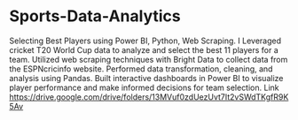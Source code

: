 # Sports-Data-Analytics
Selecting Best Players using Power BI, Python, Web Scraping.
I Leveraged cricket T20 World Cup data to analyze and select the best 11 players for a team. Utilized web scraping techniques with Bright Data to collect data from
the ESPNcricinfo website.  Performed data transformation, cleaning, and analysis using Pandas. Built interactive dashboards in Power BI to visualize player performance and make informed decisions for team selection.
Link   https://drive.google.com/drive/folders/13MVuf0zdUezUvt7It2vSWdTKgfR9K5Av
